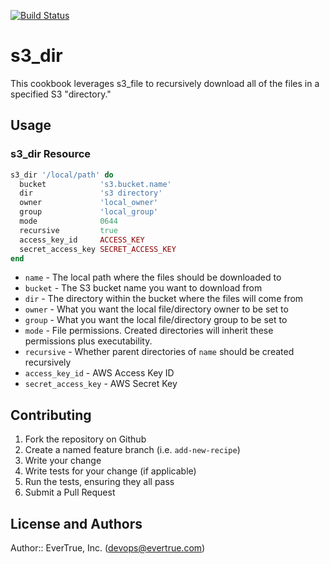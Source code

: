 [![Build Status](https://travis-ci.org/evertrue/s3_dir.svg?branch=master)](https://travis-ci.org/evertrue/s3_dir)

# s3_dir

This cookbook leverages s3_file to recursively download all of the files in a specified S3 "directory."

## Usage

### s3_dir Resource

```ruby
s3_dir '/local/path' do
  bucket            's3.bucket.name'
  dir               's3 directory'
  owner             'local_owner'
  group             'local_group'
  mode              0644
  recursive         true
  access_key_id     ACCESS_KEY
  secret_access_key SECRET_ACCESS_KEY
end
```

* `name` - The local path where the files should be downloaded to
* `bucket` - The S3 bucket name you want to download from
* `dir` - The directory within the bucket where the files will come from
* `owner` - What you want the local file/directory owner to be set to
* `group` - What you want the local file/directory group to be set to
* `mode` - File permissions.  Created directories will inherit these permissions plus executability.
* `recursive` - Whether parent directories of `name` should be created recursively
* `access_key_id` - AWS Access Key ID
* `secret_access_key` - AWS Secret Key

## Contributing

1. Fork the repository on Github
2. Create a named feature branch (i.e. `add-new-recipe`)
3. Write your change
4. Write tests for your change (if applicable)
5. Run the tests, ensuring they all pass
6. Submit a Pull Request

## License and Authors

Author:: EverTrue, Inc. (<devops@evertrue.com>)
